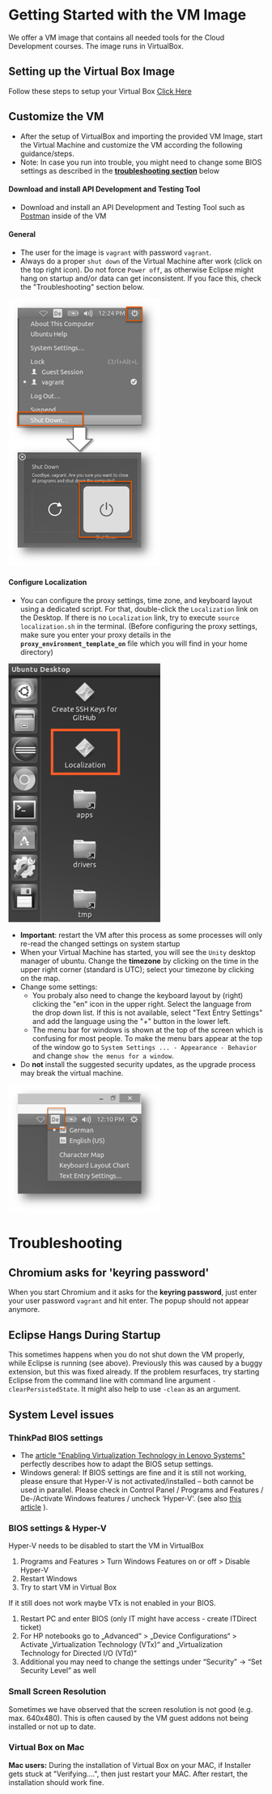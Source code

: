 # Getting Started with the VM Image

We offer a VM image that contains all needed tools for the Cloud Development courses. The image runs in VirtualBox.

## Setting up the Virtual Box Image
Follow these steps to setup your Virtual Box [Click Here](VMImage_GettingStarted_VirtualBox.md)

<div id="inside-the-vm"></div>

## Customize the VM
- After the setup of VirtualBox and importing the provided VM Image, start the Virtual Machine and customize the VM according the following guidance/steps.
- Note: In case you run into trouble, you might need to change some BIOS settings as described in the **[troubleshooting section](#troubleshooting)** below

#### Download and install API Development and Testing Tool

- Download and install an API Development and Testing Tool such as [Postman](https://www.getpostman.com/) inside of the VM

#### General
- The user for the image is `vagrant` with password `vagrant`.
- Always do a proper `shut down` of the Virtual Machine after work (click on the top right icon). Do not force `Power off`, as otherwise Eclipse might hang on startup and/or data can get inconsistent. If you face this, check the "Troubleshooting" section below.

<img src="images/VM_Shut_Down.png " width="300" />

#### Configure Localization
- You can configure the proxy settings, time zone, and keyboard layout using a dedicated script. For that, double-click the `Localization` link on the Desktop. If there is no `Localization` link, try to execute `source localization.sh` in the terminal.
(Before configuring the proxy settings, make sure you enter your proxy details in the **`proxy_environment_template_on`** file which you will find in your home directory)

<img src="images/VM_Execute_Localization.png " width="300" />

  - **Important**: restart the VM after this process as some processes will only re-read the changed settings on system startup
  - When your Virtual Machine has started, you will see the `Unity` desktop manager of ubuntu. Change the **timezone** by clicking on the time in the upper right corner (standard is UTC); select your timezone by clicking on the map.
  - Change some settings:
    - You probaly also need to change the keyboard layout by (right) clicking the "en" icon in the upper right. Select the language from the drop down list. If this is not available, select "Text Entry Settings" and add the language using the "+" button in the lower left.
    - The menu bar for windows is shown at the top of the screen which is confusing for most people. To make the menu bars appear at the top of the window go to `System Settings ... - Appearance - Behavior` and change `show the menus for a window`.
- Do **not** install the suggested security updates, as the upgrade process may break the virtual machine.

<img src="images/VM_Change_Keyboard_Layout.png " width="300" />

# Troubleshooting

## Chromium asks for 'keyring password'
When you start Chromium and it asks for the **keyring password**, just enter your user password `vagrant` and hit enter. The popup should not appear anymore.

## Eclipse Hangs During Startup
This sometimes happens when you do not shut down the VM properly, while Eclipse is running (see above). Previously this was caused by a buggy extension, but this was fixed already. If the problem resurfaces, try starting Eclipse from the command line with command line argument `-clearPersistedState`. It might also help to use `-clean` as an argument.

## System Level issues

### ThinkPad BIOS settings
* The [article "Enabling Virtualization Technology in Lenovo Systems"](http://amiduos.com/support/knowledge-base/article/enabling-virtualization-in-lenovo-systems) perfectly describes how to adapt the BIOS setup settings.
* Windows general: If BIOS settings are fine and it is still not working, please ensure that Hyper-V is not activated/installed – both cannot be used in parallel. Please check in Control Panel / Programs and Features / De-/Activate Windows features / uncheck ‘Hyper-V’. (see also [this article](https://forums.lenovo.com/t5/Windows-7-Discussion/Intel-VT-Virtualization-Technology-Enabled-but-not-recognized-on/td-p/1599332) ).

### BIOS settings & Hyper-V
Hyper-V needs to be disabled to start the VM in VirtualBox
1. Programs and Features > Turn Windows Features on or off > Disable Hyper-V
2. Restart Windows
3. Try to start VM in Virtual Box

If it still does not work maybe VTx is not enabled in your BIOS.
1.	Restart PC and enter BIOS (only IT might have access - create ITDirect ticket)
2.	For HP notebooks go to „Advanced“ > „Device Configurations“ > Activate „Virtualization Technology (VTx)“ and „Virtualization Technology for Directed I/O (VTd)“
3.  Additional you may need to change the settings under “Security” -> “Set Security Level” as well

### Small Screen Resolution
Sometimes we have observed that the screen resolution is not good (e.g. max. 640x480).
This is often caused by the VM guest addons not being installed or not up to date.

### Virtual Box on Mac 

**Mac users:** During the installation of Virtual Box on your MAC, if Installer gets stuck at "Verifying....", then just restart your MAC. After restart, the installation should work fine.
